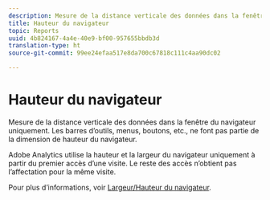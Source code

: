 ```yaml
---
description: Mesure de la distance verticale des données dans la fenêtre du navigateur uniquement. Les barres d’outils, menus, boutons, etc., ne font pas partie de la dimension de hauteur du navigateur.
title: Hauteur du navigateur
topic: Reports
uuid: 4b824167-4a4e-40e9-bf00-957655bbdb3d
translation-type: ht
source-git-commit: 99ee24efaa517e8da700c67818c111c4aa90dc02

---
```



# Hauteur du navigateur

Mesure de la distance verticale des données dans la fenêtre du navigateur uniquement. Les barres d’outils, menus, boutons, etc., ne font pas partie de la dimension de hauteur du navigateur.

Adobe Analytics utilise la hauteur et la largeur du navigateur uniquement à partir du premier accès d’une visite. Le reste des accès n’obtient pas l’affectation pour la même visite.

Pour plus d’informations, voir [Largeur/Hauteur du navigateur](/help/components/c-variables/dimensionslist/browser-width.md).
